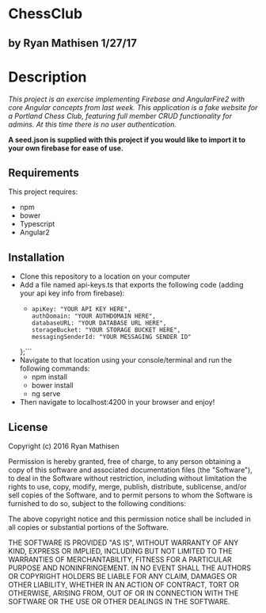 # ChessClub

## by Ryan Mathisen 1/27/17

# Description

_This project is an exercise implementing Firebase and AngularFire2 with core Angular concepts from last week. This application is a fake website for a Portland Chess Club, featuring full member CRUD functionality for admins. At this time there is no user authentication._

**A seed.json is supplied with this project if you would like to import it to your own firebase for ease of use.**

## Requirements
This project requires:
  * npm
  * bower
  * Typescript
  * Angular2

## Installation
  * Clone this repository to a location on your computer
  * Add a file named api-keys.ts that exports the following code (adding your api key info from firebase):
    * ```export var masterFirebaseConfig = {
      apiKey: "YOUR API KEY HERE",
      authDomain: "YOUR AUTHDOMAIN HERE",
      databaseURL: "YOUR DATABASE URL HERE",
      storageBucket: "YOUR STORAGE BUCKET HERE",
      messagingSenderId: "YOUR MESSAGING SENDER ID"
    };```
  * Navigate to that location using your console/terminal and run the following commands:
    * npm install
    * bower install
    * ng serve
  * Then navigate to localhost:4200 in your browser and enjoy!

## License
Copyright (c) 2016 Ryan Mathisen

Permission is hereby granted, free of charge, to any person obtaining a copy of this software and associated documentation files (the "Software"), to deal in the Software without restriction, including without limitation the rights to use, copy, modify, merge, publish, distribute, sublicense, and/or sell copies of the Software, and to permit persons to whom the Software is furnished to do so, subject to the following conditions:

The above copyright notice and this permission notice shall be included in all copies or substantial portions of the Software.

THE SOFTWARE IS PROVIDED "AS IS", WITHOUT WARRANTY OF ANY KIND, EXPRESS OR IMPLIED, INCLUDING BUT NOT LIMITED TO THE WARRANTIES OF MERCHANTABILITY, FITNESS FOR A PARTICULAR PURPOSE AND NONINFRINGEMENT. IN NO EVENT SHALL THE AUTHORS OR COPYRIGHT HOLDERS BE LIABLE FOR ANY CLAIM, DAMAGES OR OTHER LIABILITY, WHETHER IN AN ACTION OF CONTRACT, TORT OR OTHERWISE, ARISING FROM, OUT OF OR IN CONNECTION WITH THE SOFTWARE OR THE USE OR OTHER DEALINGS IN THE SOFTWARE.
